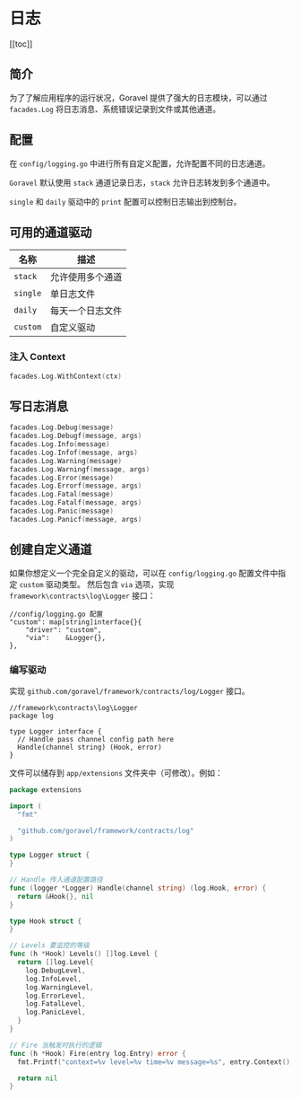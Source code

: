 # 日志

[[toc]]

## 简介

为了了解应用程序的运行状况，Goravel 提供了强大的日志模块，可以通过 `facades.Log` 将日志消息、系统错误记录到文件或其他通道。

## 配置

在 `config/logging.go` 中进行所有自定义配置，允许配置不同的日志通道。

`Goravel` 默认使用 `stack` 通道记录日志，`stack` 允许日志转发到多个通道中。

`single` 和 `daily` 驱动中的 `print` 配置可以控制日志输出到控制台。

## 可用的通道驱动

| 名称     | 描述             |
| -------- | ---------------- |
| `stack`  | 允许使用多个通道 |
| `single` | 单日志文件 |
| `daily`  | 每天一个日志文件 |
| `custom` | 自定义驱动       |

### 注入 Context

```go
facades.Log.WithContext(ctx)
```

## 写日志消息

```go
facades.Log.Debug(message)
facades.Log.Debugf(message, args)
facades.Log.Info(message)
facades.Log.Infof(message, args)
facades.Log.Warning(message)
facades.Log.Warningf(message, args)
facades.Log.Error(message)
facades.Log.Errorf(message, args)
facades.Log.Fatal(message)
facades.Log.Fatalf(message, args)
facades.Log.Panic(message)
facades.Log.Panicf(message, args)
```

## 创建自定义通道

如果你想定义一个完全自定义的驱动，可以在 `config/logging.go` 配置文件中指定 `custom` 驱动类型。
然后包含 `via` 选项，实现 `framework\contracts\log\Logger` 接口：

```
//config/logging.go 配置
"custom": map[string]interface{}{
    "driver": "custom",
    "via":    &Logger{},
},
```

### 编写驱动

实现 `github.com/goravel/framework/contracts/log/Logger` 接口。

```
//framework\contracts\log\Logger
package log

type Logger interface {
  // Handle pass channel config path here
  Handle(channel string) (Hook, error)
}
```

文件可以储存到 `app/extensions` 文件夹中（可修改）。例如：

```go
package extensions

import (
  "fmt"

  "github.com/goravel/framework/contracts/log"
)

type Logger struct {
}

// Handle 传入通道配置路径
func (logger *Logger) Handle(channel string) (log.Hook, error) {
  return &Hook{}, nil
}

type Hook struct {
}

// Levels 要监控的等级
func (h *Hook) Levels() []log.Level {
  return []log.Level{
    log.DebugLevel,
    log.InfoLevel,
    log.WarningLevel,
    log.ErrorLevel,
    log.FatalLevel,
    log.PanicLevel,
  }
}

// Fire 当触发时执行的逻辑
func (h *Hook) Fire(entry log.Entry) error {
  fmt.Printf("context=%v level=%v time=%v message=%s", entry.Context(), entry.Level(), entry.Time(), entry.Message())

  return nil
}
```

<CommentService/>